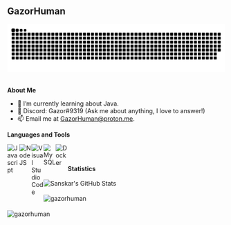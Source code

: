 <h2 title="Hello!"> GazorHuman</h2>

<div align="center">
  <a href="https://github.com/GazorHuman">
  <img  src="https://github.com/1999AZZAR/1999AZZAR/blob/main/resources/img/grid-snake.svg"
       alt="snake" /></a>
</div>
<br />

**About Me**

- 🌱 I’m currently learning about Java.
- 💬 Discord: Gazor#9319 (Ask me about anything, I love to answer!)
- 📫 Email me at [GazorHuman@proton.me](mailto:GazorHuman@proton.me).

**Languages and Tools**  

<a href="https://en.wikipedia.org/wiki/JavaScript">
<img align="left" alt="Javascript" width="28px" src="https://img.icons8.com/nolan/96/javascript.png"/>
</a>

<a href="https://nodejs.org/en/">
<img align="left" alt="NodeJS" width="28px" src="https://img.icons8.com/nolan/2x/1A6DFF/C822FF/cloud.png"/>
</a>

<a href="https://code.visualstudio.com/">
<img align="left" alt="Visual Studio Code" width="28px" src="https://img.icons8.com/nolan/96/visual-studio.png"/>
</a>

<a href="https://www.mysql.com/">
<img align="left" alt="MySQL" width="28px" src="https://img.icons8.com/nolan/96/sql.png"/>
</a>

<a href="https://www.docker.com/">
<img align="left" alt="Docker" width="28px" src="https://img.icons8.com/nolan/344/docker.png"/>
</a>
<br />
<br />

**Statistics**
<br />
<br />
<img src="https://github-readme-stats.vercel.app/api?username=gazorhuman&show_icons=true&hide_border=true&count_private=true&theme=shades-of-purple&icon_color=fad000" alt="Sanskar's GitHub Stats">
<br />
<br />
<img align="center" src="https://github-readme-streak-stats.herokuapp.com/?user=gazorhuman&count_private=true&theme=radical" alt="gazorhuman" />
<br />
<br />
<img align="center" width=500 src="https://github-readme-stats.vercel.app/api/top-langs/?username=gazorhuman&count_private=true&theme=radical" alt="gazorhuman" />
